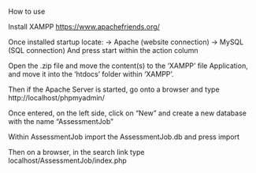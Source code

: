 How to use

Install XAMPP
https://www.apachefriends.org/ 


Once installed startup locate:
-> Apache (website connection)
-> MySQL (SQL connection)
And press start within the action column


Open the .zip file and move the content(s) to the ‘XAMPP’ file Application, and move it into the ‘htdocs’ folder within ‘XAMPP’.


Then if the Apache Server is started, go onto a browser and type
http://localhost/phpmyadmin/ 

Once entered, on the left side, click on “New” and create a new database with the name “AssessmentJob”

Within AssessmentJob import the AssessmentJob.db and press import

Then on a browser, in the search link type
localhost/AssessmentJob/index.php
